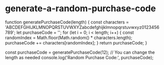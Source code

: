 # generate-a-random-purchase-code

function generatePurchaseCode(length) {
    const characters = 'ABCDEFGHIJKLMNOPQRSTUVWXYZabcdefghijklmnopqrstuvwxyz0123456789';
    let purchaseCode = '';
    for (let i = 0; i < length; i++) {
        const randomIndex = Math.floor(Math.random() * characters.length);
        purchaseCode += characters[randomIndex];
    }
    return purchaseCode;
}

const purchaseCode = generatePurchaseCode(12); // You can change the length as needed
console.log('Random Purchase Code:', purchaseCode);
